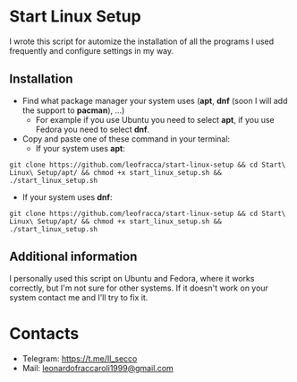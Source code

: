# Start Linux Setup

I wrote this script for automize the installation of all the programs I used frequently and configure settings in my way.

## Installation
- Find what package manager your system uses (**apt**, **dnf** (soon I will add the support to **pacman**), ...)
  - For example if you use Ubuntu you need to select **apt**, if you use Fedora you need to select **dnf**.
- Copy and paste one of these command in your terminal:
  - If your system uses **apt**:
```
git clone https://github.com/leofracca/start-linux-setup && cd Start\ Linux\ Setup/apt/ && chmod +x start_linux_setup.sh && ./start_linux_setup.sh
```

  - If your system uses **dnf**:
```
git clone https://github.com/leofracca/start-linux-setup && cd Start\ Linux\ Setup/apt/ && chmod +x start_linux_setup.sh && ./start_linux_setup.sh
```

## Additional information
I personally used this script  on Ubuntu and Fedora, where it works correctly, but I'm not sure for other systems. If it doesn't work on your system contact me and I'll try to fix it.
# Contacts
- Telegram: https://t.me/Il_secco
- Mail: leonardofraccaroli1999@gmail.com
